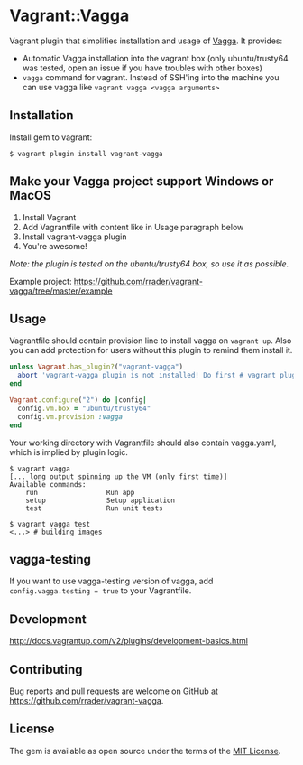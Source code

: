 # Vagrant::Vagga

Vagrant plugin that simplifies installation and usage of [Vagga](http://vagga.readthedocs.org/).
It provides:
 - Automatic Vagga installation into the vagrant box (only ubuntu/trusty64 was tested, open an issue if you have troubles with other boxes)
 - `vagga` command for vagrant. Instead of SSH'ing into the machine you can use vagga like `vagrant vagga <vagga arguments>`

## Installation

Install gem to vagrant:

    $ vagrant plugin install vagrant-vagga

## Make your Vagga project support Windows or MacOS

 1. Install Vagrant
 2. Add Vagrantfile with content like in Usage paragraph below
 3. Install vagrant-vagga plugin
 4. You're awesome!

*Note: the plugin is tested on the ubuntu/trusty64 box, so use it as possible.*

Example project: https://github.com/rrader/vagrant-vagga/tree/master/example

## Usage

Vagrantfile should contain provision line to install vagga on `vagrant up`.
Also you can add protection for users without this plugin to remind them install it.

```ruby
unless Vagrant.has_plugin?("vagrant-vagga")
  abort 'vagrant-vagga plugin is not installed! Do first # vagrant plugin install vagrant-vagga'
end

Vagrant.configure("2") do |config|
  config.vm.box = "ubuntu/trusty64"
  config.vm.provision :vagga
end
```

Your working directory with Vagrantfile should also contain vagga.yaml, which is implied by plugin logic.

```shell
$ vagrant vagga
[... long output spinning up the VM (only first time)]
Available commands:
    run                 Run app
    setup               Setup application
    test                Run unit tests

$ vagrant vagga test
<...> # building images
```

## vagga-testing

If you want to use vagga-testing version of vagga, add `config.vagga.testing = true` to your Vagrantfile.

## Development

http://docs.vagrantup.com/v2/plugins/development-basics.html

## Contributing

Bug reports and pull requests are welcome on GitHub at https://github.com/rrader/vagrant-vagga.


## License

The gem is available as open source under the terms of the [MIT License](http://opensource.org/licenses/MIT).

